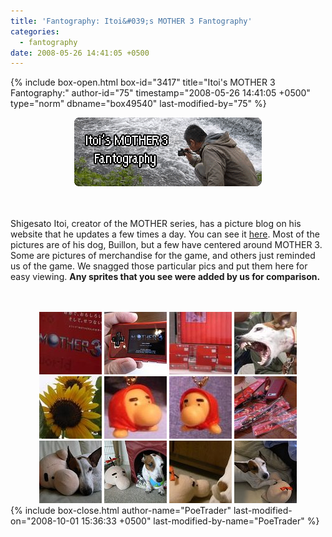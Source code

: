 ```yaml
---
title: 'Fantography: Itoi&#039;s MOTHER 3 Fantography'
categories:
  - fantography
date: 2008-05-26 14:41:05 +0500
---
```

{% include box-open.html box-id="3417" title="Itoi's MOTHER 3 Fantography:" author-id="75" timestamp="2008-05-26 14:41:05 +0500" type="norm" dbname="box49540" last-modified-by="75" %}
<center><img src="banner.png" /></center><br /><br />

Shigesato Itoi, creator of the MOTHER series, has a picture blog on his website that he updates a few times a day. You can see it <a href="http://www.1101.com/cgi-bin/photolive.cgi?p=060216kimagure">here</a>. Most of the pictures are of his dog, Buillon, but a few have centered around MOTHER 3. Some are pictures of merchandise for the game, and others just reminded us of the game. We snagged those particular pics and put them here for easy viewing. <b>Any sprites that you see were added by us for comparison.</b><br /><br /><br />

<center>
<a href="032006.jpg" title="March 20, 2006 - Gearing up for MOTHER 3's release."><img src="032006_t.jpg" width="100" height="100" /></a>
<a href="041906.jpg" title="April 19, 2006 - MOTHER 3 is out! Itoi starts a game."><img src="041906_thumb.jpg" width="100" height="100" /></a>
<a href="042706.jpg" title="April 27, 2006 - A MOTHER 3 display at a store."><img src="042706_t.jpg" width="100" height="100" /></a>
<a href="052206_uc.jpg" title="May 20, 2006 - Itoi's dog resembles the Ultimate Chimera :o"><img src="052206_uc_t.jpg" width="100" height="100" /></a>
<a href="081306.jpg" title="August 13, 2006 - We miss you."><img src="081306_t.jpg" width="100" height="100" /></a>
<a href="102406.jpg" title="October 24, 2006 - ???"><img src="102406_t.jpg" width="100" height="100" /></a>
<a href="102506.jpg" title="October 25, 2006 - I don't know!"><img src="102506_t.jpg" width="100" height="100" /></a>
<a href="060407.jpg" title="June 4, 2007 - Some Mr. Saturn straps. Could those shirts be MOTHER-related too?"><img src="060407_t.jpg" width="100" height="100" /></a>
<a href="091408.jpg" title="September 14, 2008 - Bullion borrows Mr. Saturn."><img src="091408_t.jpg" width="100" height="100" /></a>
<a href="091908.jpg" title="September 19, 2008 - Mr. Saturn hangs out next to Bullion."><img src="091908_t.jpg" width="100" height="100" /></a>
<a href="092108.jpg" title="September 21, 2008 - Bullion seeds himself on TV! Mr. Saturn is too short."><img src="092108_t.jpg" width="100" height="100" /></a>
<a href="092708.jpg" title="September 27, 2008 - Bullion uses Mr. Saturn as a pillow."><img src="092708_t.jpg" width="100" height="100" /></a>
</center>
{% include box-close.html author-name="PoeTrader" last-modified-on="2008-10-01 15:36:33 +0500" last-modified-by-name="PoeTrader" %}
